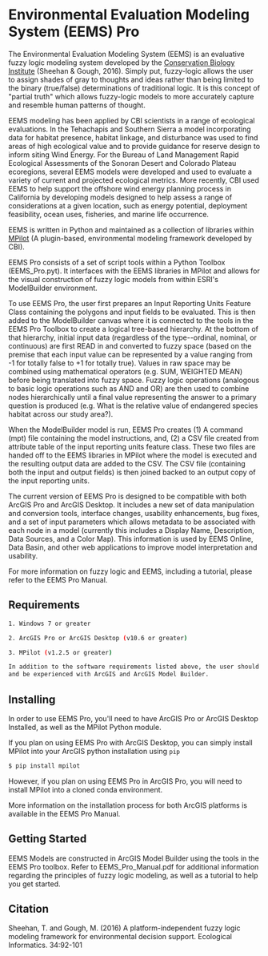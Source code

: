 # Environmental Evaluation Modeling System (EEMS) Pro

The Environmental Evaluation Modeling System (EEMS) is an evaluative fuzzy logic modeling system developed by the [Conservation Biology Institute](https://consbio.org) (Sheehan & Gough, 2016). Simply put, fuzzy-logic allows the user to assign shades of gray to thoughts and ideas rather than being limited to the binary (true/false) determinations of traditional logic. It is this concept of "partial truth" which allows fuzzy-logic models to more accurately capture and resemble human patterns of thought. 

EEMS modeling has been applied by CBI scientists in a range of ecological evaluations. In the Tehachapis and Southern Sierra a model incorporating data for habitat presence, habitat linkage, and disturbance was used to find areas of high ecological value and to provide guidance for reserve design to inform siting Wind Energy. For the Bureau of Land Management Rapid Ecological Assessments of the Sonoran Desert and Colorado Plateau ecoregions, several EEMS models were developed and used to evaluate a variety of current and projected ecological metrics. More recently, CBI used EEMS to help support the offshore wind energy planning process in California by developing models designed to help assess a range of considerations at a given location, such as energy potential, deployment feasibility, ocean uses, fisheries, and marine life occurrence. 

EEMS is written in Python and maintained as a collection of libraries within [MPilot](https://github.com/consbio/mpilot) (A plugin-based, environmental modeling framework developed by CBI). 

EEMS Pro consists of a set of script tools within a Python Toolbox (EEMS_Pro.pyt). It interfaces with the EEMS libraries in MPilot and allows for the visual construction of fuzzy logic models from within ESRI's ModelBuilder environment.

To use EEMS Pro, the user first prepares an Input Reporting Units Feature Class containing the polygons and input fields to be evaluated. This is then added to the ModelBuilder canvas where it is connected to the tools in the EEMS Pro Toolbox to create a logical tree-based hierarchy. At the bottom of that hierarchy, initial input data (regardless of the type--ordinal, nominal, or continuous) are first READ in and converted to fuzzy space (based on the premise that each input value can be represented by a value ranging from -1 for totally false to +1 for totally true).  Values in raw space may be combined using mathematical operators (e.g. SUM, WEIGHTED MEAN) before being translated into fuzzy space. Fuzzy logic operations (analogous to basic logic operations such as AND and OR) are then used to combine nodes hierarchically until a final value representing the answer to a primary question is produced (e.g. What is the relative value of endangered species habitat across our study area?). 

When the ModelBuilder model is run, EEMS Pro creates (1) A command (mpt) file containing the model instructions, and, (2) a CSV file created from attribute table of the input reporting units feature class. These two files are handed off to the EEMS libraries in MPilot where the model is executed and the resulting output data are added to the CSV. The CSV file (containing both the input and output fields) is then joined backed to an output copy of the input reporting units. 

The current version of EEMS Pro is designed to be compatible with both ArcGIS Pro and ArcGIS Desktop. It includes a new set of data manipulation and conversion tools, interface changes, usability enhancements, bug fixes, and a set of input parameters which allows metadata to be associated with each node in a model (currently this includes a Display Name, Description, Data Sources, and a Color Map). This information is used by EEMS Online, Data Basin, and other web applications to improve model interpretation and usability.

For more information on fuzzy logic and EEMS, including a tutorial, please refer to the EEMS Pro Manual. 

## Requirements 

```bash
1. Windows 7 or greater

2. ArcGIS Pro or ArcGIS Desktop (v10.6 or greater)

3. MPilot (v1.2.5 or greater)

In addition to the software requirements listed above, the user should have formal GIS training, 
and be experienced with ArcGIS and ArcGIS Model Builder.  
```

## Installing 

In order to use EEMS Pro, you'll need to have ArcGIS Pro or ArcGIS Desktop Installed, as well as the MPilot Python module. 

If you plan on using EEMS Pro with ArcGIS Desktop, you can simply install MPilot into your ArcGIS python installation using `pip` 
```bash
$ pip install mpilot
```
However, if you plan on using EEMS Pro in ArcGIS Pro, you will need to install MPilot into a cloned conda environment. 

More information on the installation process for both ArcGIS platforms is available in the EEMS Pro Manual. 

## Getting Started

EEMS Models are constructed in ArcGIS Model Builder using the tools in the EEMS Pro toolbox. Refer to EEMS_Pro_Manual.pdf for additional information regarding the principles of fuzzy logic modeling, as well as a tutorial to help you get started.

## Citation

Sheehan, T. and Gough, M. (2016) A platform-independent fuzzy logic modeling framework for environmental decision support. Ecological Informatics. 34:92-101


